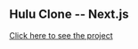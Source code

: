 
## Hulu Clone -- Next.js

[Click here to see the project](https://nextjs-hulu-clone-01-h3b9gufvz-suman196pokhrel.vercel.app/)
